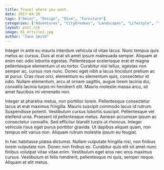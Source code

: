 ```yaml
---
title: Travel where you want.
date: 2017-04-20
tags: ["Decor", "Design", "Dive", "Furniture"]
categories: ["Adventures", "Citybreakes", "Landscapes", "Lifestyle", "Travel"]
layout: post.njk
image: 01_Article2.jpg
author: "Jane Smith"
---
```




Integer in ante eu mauris interdum vehicula id vitae lacus. Nunc tempus quis metus ac cursus. Duis at erat sit amet ipsum malesuada semper. Aliquam at enim nec odio lobortis egestas. Pellentesque scelerisque erat et magna pellentesque elementum ut eu tortor. Curabitur nisi tellus, egestas non semper ac, cursus non nunc. Donec eget nibh a lacus tincidunt pretium ac at purus. Cras risus orci, elementum eu elementum quis, consectetur id odio. Nullam elementum, arcu at ornare sagittis, augue lorem lacinia dui, convallis lacinia turpis mi hendrerit elit. Mauris molestie massa arcu, sit amet faucibus mi venenatis non.

Integer at pharetra metus, non porttitor lorem. Pellentesque consectetur lacus at erat maximus fringilla. Mauris suscipit commodo lacus id rutrum. Suspendisse potenti. Vestibulum cursus lobortis suscipit. Pellentesque vel eleifend urna. Praesent id pellentesque metus. Aenean accumsan ipsum ac consectetur convallis. Sed efficitur blandit turpis ut rhoncus. Integer vehicula risus eget purus porttitor gravida. Ut dapibus aliquet quam, non tempus elit varius non. Aliquam rutrum molestie ipsum eu feugiat.

In hac habitasse platea dictumst. Nullam vulputate fringilla nisl, non finibus lorem vulputate non. Donec non finibus ex. Curabitur quis elit sit amet nunc finibus volutpat vitae vitae enim. Vestibulum eget eros nec eros maximus cursus. Vestibulum et felis hendrerit, pellentesque mi quis, semper neque. Aliquam et elit metus.
